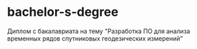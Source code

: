 # bachelor-s-degree
Диплом с бакалавриата на тему "Разработка ПО для анализа временных рядов спутниковых геодезических измерений"
